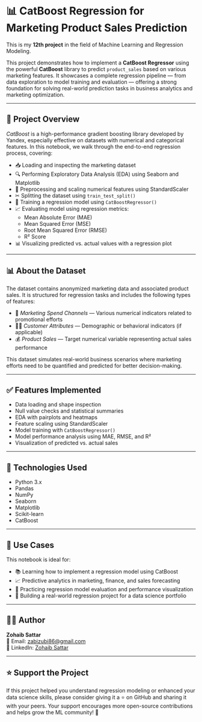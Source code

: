 # 📊 CatBoost Regression for Marketing Product Sales Prediction

This is my **12th project** in the field of Machine Learning and Regression Modeling.

This project demonstrates how to implement a **CatBoost Regressor** using the powerful **CatBoost** library to predict `product_sales` based on various marketing features. It showcases a complete regression pipeline — from data exploration to model training and evaluation — offering a strong foundation for solving real-world prediction tasks in business analytics and marketing optimization.

---

## 📘 Project Overview

*CatBoost* is a high-performance gradient boosting library developed by Yandex, especially effective on datasets with numerical and categorical features. In this notebook, we walk through the end-to-end regression process, covering:

- 📥 Loading and inspecting the marketing dataset  
- 🔍 Performing Exploratory Data Analysis (EDA) using Seaborn and Matplotlib  
- 🧼 Preprocessing and scaling numerical features using StandardScaler  
- ✂ Splitting the dataset using `train_test_split()`  
- 🧠 Training a regression model using `CatBoostRegressor()`  
- 📈 Evaluating model using regression metrics:
  - Mean Absolute Error (MAE)
  - Mean Squared Error (MSE)
  - Root Mean Squared Error (RMSE)
  - R² Score  
- 📊 Visualizing predicted vs. actual values with a regression plot  

---

## 📊 About the Dataset

The dataset contains anonymized marketing data and associated product sales. It is structured for regression tasks and includes the following types of features:

- 📢 *Marketing Spend Channels* — Various numerical indicators related to promotional efforts  
- 👨‍💼 *Customer Attributes* — Demographic or behavioral indicators (if applicable)  
- 💰 *Product Sales* — Target numerical variable representing actual sales performance  

This dataset simulates real-world business scenarios where marketing efforts need to be quantified and predicted for better decision-making.

---

## ✅ Features Implemented

- Data loading and shape inspection  
- Null value checks and statistical summaries  
- EDA with pairplots and heatmaps  
- Feature scaling using StandardScaler  
- Model training with `CatBoostRegressor()`  
- Model performance analysis using MAE, RMSE, and R²  
- Visualization of predicted vs. actual sales  

---

## 🧪 Technologies Used

- Python 3.x  
- Pandas  
- NumPy  
- Seaborn  
- Matplotlib  
- Scikit-learn  
- CatBoost  

---

## 📂 Use Cases

This notebook is ideal for:

- 📚 Learning how to implement a regression model using CatBoost  
- 📈 Predictive analytics in marketing, finance, and sales forecasting  
- 🧠 Practicing regression model evaluation and performance visualization  
- 🧳 Building a real-world regression project for a data science portfolio  

---

## 👨‍💻 Author

**Zohaib Sattar**  
📧 Email: [zabizubi86@gmail.com](mailto:zabizubi86@gmail.com)  
🔗 LinkedIn: [Zohaib Sattar](https://www.linkedin.com/in/zohaib-sattar)

---

## ⭐ Support the Project

If this project helped you understand regression modeling or enhanced your data science skills, please consider giving it a ⭐ on GitHub and sharing it with your peers. Your support encourages more open-source contributions and helps grow the ML community! 🚀
